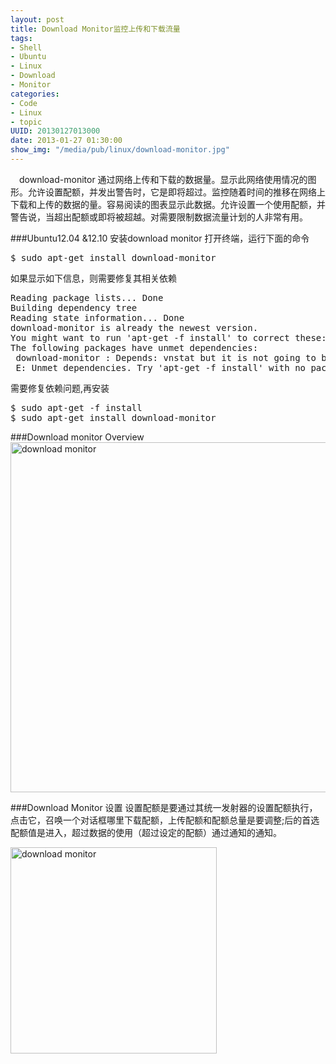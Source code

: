 ```yaml
--- 
layout: post
title: Download Monitor监控上传和下载流量
tags: 
- Shell
- Ubuntu
- Linux
- Download
- Monitor
categories:
- Code
- Linux
- topic
UUID: 20130127013000
date: 2013-01-27 01:30:00
show_img: "/media/pub/linux/download-monitor.jpg"
---
```


   　download-monitor 通过网络上传和下载的数据量。显示此网络使用情况的图形。允许设置配额，并发出警告时，它是即将超过。监控随着时间的推移在网络上下载和上传的数据的量。容易阅读的图表显示此数据。允许设置一个使用配额，并警告说，当超出配额或即将被超越。对需要限制数据流量计划的人非常有用。

###Ubuntu12.04 &12.10 安装download monitor
打开终端，运行下面的命令
<pre id="bash">
$ sudo apt-get install download-monitor
</pre>
如果显示如下信息，则需要修复其相关依赖
<pre id="bash">
Reading package lists... Done
Building dependency tree       
Reading state information... Done
download-monitor is already the newest version.
You might want to run 'apt-get -f install' to correct these:
The following packages have unmet dependencies:
 download-monitor : Depends: vnstat but it is not going to be installed
 E: Unmet dependencies. Try 'apt-get -f install' with no packages (or specify a solution).
</pre>
需要修复依赖问题,再安装
<pre id="bash">
$ sudo apt-get -f install
$ sudo apt-get install download-monitor 
</pre>

###Download monitor  Overview
<a href="{{site.url}}/media/pub/linux/download-monitor.jpg" alt="download monitor" rel="prettyPhoto[{{page.UUID}}]">
<img src="{{site.url}}/media/pub/linux/download-monitor.jpg" width="560px"  alt="download monitor" />
</a>

###Download Monitor 设置
设置配额是要通过其统一发射器的设置配额执行，点击它，召唤一个对话框哪里下载配额，上传配额和配额总量是要调整;后的首选配额值是进入，超过数据的使用（超过设定的配额）通过通知的通知。

<a href="{{site.url}}/media/pub/linux/download-monitor.jpg" alt="download monitor" rel="prettyPhoto[{{page.UUID}}]">
<img src="{{site.url}}/media/pub/linux/download-monitor-setting.jpg" width="330px" class="img-center" alt="download monitor" />
</a>


